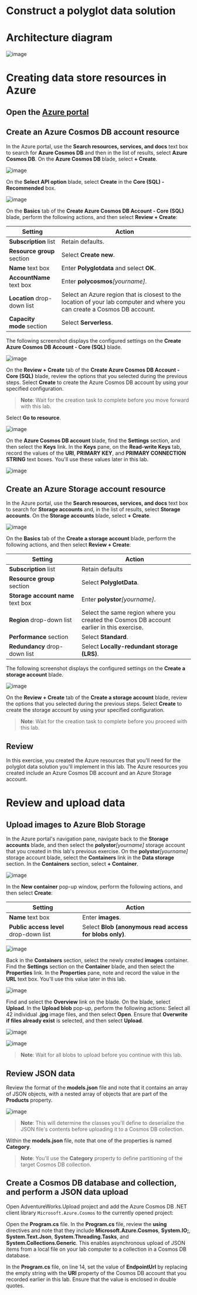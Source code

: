 # Construct a polyglot data solution

# Architecture diagram

![image](https://user-images.githubusercontent.com/34960418/168080663-0d5a084b-7fd1-41c6-a85d-86794fd51a6d.png)


# Creating data store resources in Azure

## Open the [Azure portal](https://portal.azure.com)

## Create an Azure Cosmos DB account resource

In the Azure portal, use the **Search resources, services, and docs** text box to search for **Azure Cosmos DB** and then in the list of results, select **Azure Cosmos DB**. On the **Azure Cosmos DB** blade, select **+ Create**.

![image](https://user-images.githubusercontent.com/34960418/168087932-5f3a12d8-91ee-4e90-ba07-dc020e778252.png)


On the **Select API option** blade, select **Create** in the **Core (SQL) - Recommended** box. 

![image](https://user-images.githubusercontent.com/34960418/168088133-264a5fce-42dd-4b90-9c16-8fe68fceefd6.png)


On the **Basics** tab of the **Create Azure Cosmos DB Account - Core (SQL)** blade, perform the following actions, and then select **Review + Create**:

| Setting                     | Action                                                       |
| --------------------------- | ------------------------------------------------------------ |
| **Subscription** list       | Retain defaults.                                             |
| **Resource group** section  | Select **Create new**.                                       |
| **Name** text box           | Enter **Polyglotdata** and select **OK**.                                      |
| **AccountName** text box    | Enter **polycosmos**_[yourname]_.                            |
| **Location** drop-down list | Select an Azure region that is closest to the location of your lab computer and where you can create a Cosmos DB account. |
| **Capacity mode** section   | Select **Serverless**. |
    
The following screenshot displays the configured settings on the **Create Azure Cosmos DB Account - Core (SQL)** blade.

![image](https://user-images.githubusercontent.com/34960418/168088800-368b2b9c-4f10-48d1-a125-ec9425df024f.png)


On the **Review + Create** tab of the **Create Azure Cosmos DB Account - Core (SQL)** blade, review the options that you selected during the previous steps. Select **Create** to create the Azure Cosmos DB account by using your specified configuration.

> **Note**: Wait for the creation task to complete before you move forward with this lab.

Select **Go to resource**.

![image](https://user-images.githubusercontent.com/34960418/168089564-8ac79527-4dbc-4394-998e-df3c57011684.png)


On the **Azure Cosmos DB account** blade, find the **Settings** section, and then select the **Keys** link. In the **Keys** pane, on the **Read-write Keys** tab, record the values of the **URI**, **PRIMARY KEY**, and **PRIMARY CONNECTION STRING** text boxes. You'll use these values later in this lab.

![image](https://user-images.githubusercontent.com/34960418/168090423-be88ee13-187a-4288-be85-a89032186e6c.png)


## Create an Azure Storage account resource

In the Azure portal, use the **Search resources, services, and docs** text box to search for **Storage accounts** and, in the list of results, select **Storage accounts**. On the **Storage accounts** blade, select **+ Create**.

![image](https://user-images.githubusercontent.com/34960418/168091032-40a6a485-8138-497f-b1b1-8e368734aded.png)


On the **Basics** tab of the **Create a storage account** blade, perform the following actions, and then select **Review + Create**:

| Setting | Action |
| --- | --- |
| **Subscription** list | Retain defaults |
| **Resource group** section  | Select **PolyglotData**. |
| **Storage account name** text box | Enter **polystor**_[yourname]_. |
| **Region** drop-down list   | Select the same region where you created the Cosmos DB account earlier in this exercise.  |
| **Performance** section | Select **Standard**. |
| **Redundancy** drop-down list | Select **Locally-redundant storage (LRS)**. |

The following screenshot displays the configured settings on the **Create a storage account** blade.

![image](https://user-images.githubusercontent.com/34960418/168095522-71adf8a1-c27a-4d9e-9027-54bed7805e99.png)


On the **Review + Create** tab of the **Create a storage account** blade, review the options that you selected during the previous steps. Select **Create** to create the storage account by using your specified configuration.

> **Note**: Wait for the creation task to complete before you proceed with this lab.


## Review

In this exercise, you created the Azure resources that you'll need for the polyglot data solution you'll implement in this lab. The Azure resources you created include an Azure Cosmos DB account and an Azure Storage account.


# Review and upload data

## Upload images to Azure Blob Storage

In the Azure portal's navigation pane, navigate back to the **Storage accounts** blade, and then select the **polystor**_[yourname]_ storage account that you created in this lab's previous exercise. On the **polystor**_[yourname]_ storage account blade, select the **Containers** link in the **Data storage** section. In the **Containers** section, select **+ Container**.

![image](https://user-images.githubusercontent.com/34960418/168096558-9f93cf9e-9abf-4add-bdf1-ebf4bbbcfcad.png)


In the **New container** pop-up window, perform the following actions, and then select **Create**:

| Setting | Action |
| --- | --- |
| **Name** text box | Enter **images**. |
| **Public access level** drop-down list | Select **Blob (anonymous read access for blobs only)**. |

![image](https://user-images.githubusercontent.com/34960418/168096764-9ebec417-2cfe-4955-82fc-fd51a7555521.png)


 Back in the **Containers** section, select the newly created **images** container. Find the **Settings** section on the **Container** blade, and then select the **Properties** link. In the **Properties** pane, note and record the value in the **URL** text box. You'll use this value later in this lab.

![image](https://user-images.githubusercontent.com/34960418/168097096-5efb50b7-04d9-4076-bda4-42de7ec98d15.png)


Find and select the **Overview** link on the blade. On the blade, select **Upload**. In the **Upload blob** pop-up, perform the following actions: Select all 42 individual **.jpg** image files, and then select **Open**. Ensure that **Overwrite if files already exist** is selected, and then select **Upload**.

![image](https://user-images.githubusercontent.com/34960418/168097687-ee20db0f-6ecf-4ada-bdb9-cc6d6ca13b6b.png)

![image](https://user-images.githubusercontent.com/34960418/168097886-c17014e1-9208-4c63-8ab8-13f8a6da1133.png)

> **Note**: Wait for all blobs to upload before you continue with this lab.


## Review JSON data

Review the format of the **models.json** file and note that it contains an array of JSON objects, with a nested array of objects that are part of the **Products** property.

![image](https://user-images.githubusercontent.com/34960418/168098407-696130dc-2701-4f07-a4f1-f4bcbebab497.png)

> **Note**: This will determine the classes you'll define to deserialize the JSON file's contents before uploading it to a Cosmos DB collection.

Within the **models.json** file, note that one of the properties is named **Category**.

> **Note**: You'll use the **Category** property to define partitioning of the target Cosmos DB collection.


## Create a Cosmos DB database and collection, and perform a JSON data upload

Open AdventureWorks.Upload project and add the Azure Cosmos DB .NET client library ```Microsoft.Azure.Cosmos``` to the currently opened project:


Open the **Program.cs** file. In the **Program.cs** file, review the **using** directives and note that they include **Microsoft.Azure.Cosmos**, **System.IO;**, **System.Text.Json**, **System.Threading.Tasks**, and **System.Collections.Generic**. This enables asynchronous upload of JSON items from a local file on your lab computer to a collection in a Cosmos DB database. 


In the **Program.cs** file, on line 14, set the value of **EndpointUrl** by replacing the empty string with the **URI** property of the Cosmos DB account that you recorded earlier in this lab. Ensure that the value is enclosed in double quotes.
